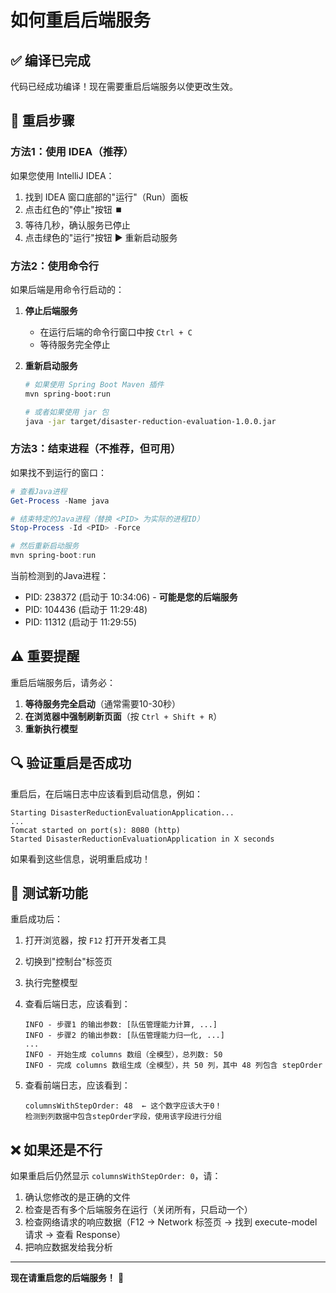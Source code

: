 # 如何重启后端服务

## ✅ 编译已完成

代码已经成功编译！现在需要重启后端服务以使更改生效。

## 📝 重启步骤

### 方法1：使用 IDEA（推荐）

如果您使用 IntelliJ IDEA：

1. 找到 IDEA 窗口底部的"运行"（Run）面板
2. 点击红色的"停止"按钮 ⏹️
3. 等待几秒，确认服务已停止
4. 点击绿色的"运行"按钮 ▶️ 重新启动服务

### 方法2：使用命令行

如果后端是用命令行启动的：

1. **停止后端服务**
   - 在运行后端的命令行窗口中按 `Ctrl + C`
   - 等待服务完全停止

2. **重新启动服务**
   ```bash
   # 如果使用 Spring Boot Maven 插件
   mvn spring-boot:run
   
   # 或者如果使用 jar 包
   java -jar target/disaster-reduction-evaluation-1.0.0.jar
   ```

### 方法3：结束进程（不推荐，但可用）

如果找不到运行的窗口：

```powershell
# 查看Java进程
Get-Process -Name java

# 结束特定的Java进程（替换 <PID> 为实际的进程ID）
Stop-Process -Id <PID> -Force

# 然后重新启动服务
mvn spring-boot:run
```

当前检测到的Java进程：
- PID: 238372 (启动于 10:34:06) - **可能是您的后端服务**
- PID: 104436 (启动于 11:29:48)
- PID: 11312 (启动于 11:29:55)

## ⚠️ 重要提醒

重启后端服务后，请务必：

1. **等待服务完全启动**（通常需要10-30秒）
2. **在浏览器中强制刷新页面**（按 `Ctrl + Shift + R`）
3. **重新执行模型**

## 🔍 验证重启是否成功

重启后，在后端日志中应该看到启动信息，例如：

```
Starting DisasterReductionEvaluationApplication...
...
Tomcat started on port(s): 8080 (http)
Started DisasterReductionEvaluationApplication in X seconds
```

如果看到这些信息，说明重启成功！

## 🧪 测试新功能

重启成功后：

1. 打开浏览器，按 `F12` 打开开发者工具
2. 切换到"控制台"标签页
3. 执行完整模型
4. 查看后端日志，应该看到：
   ```
   INFO - 步骤1 的输出参数: [队伍管理能力计算, ...]
   INFO - 步骤2 的输出参数: [队伍管理能力归一化, ...]
   ...
   INFO - 开始生成 columns 数组（全模型），总列数: 50
   INFO - 完成 columns 数组生成（全模型），共 50 列，其中 48 列包含 stepOrder
   ```

5. 查看前端日志，应该看到：
   ```
   columnsWithStepOrder: 48  ← 这个数字应该大于0！
   检测到列数据中包含stepOrder字段，使用该字段进行分组
   ```

## ❌ 如果还是不行

如果重启后仍然显示 `columnsWithStepOrder: 0`，请：

1. 确认您修改的是正确的文件
2. 检查是否有多个后端服务在运行（关闭所有，只启动一个）
3. 检查网络请求的响应数据（F12 -> Network 标签页 -> 找到 execute-model 请求 -> 查看 Response）
4. 把响应数据发给我分析

---

**现在请重启您的后端服务！** 🚀
